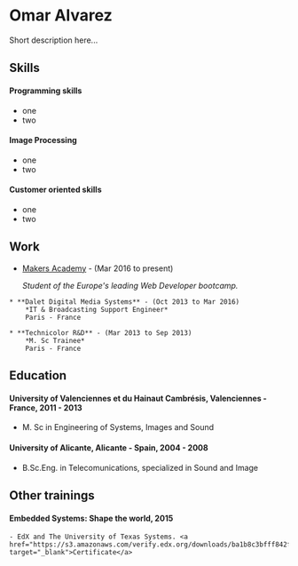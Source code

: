 # Omar Alvarez

Short description here...

## Skills

#### Programming skills

- one
- two

#### Image Processing

- one
- two

#### Customer oriented skills

- one
- two

Work
----
<ul>
	<li>
		<a href="http://www.makersacademy.com/" target="_blank">Makers Academy</a> - (Mar 2016 to present)
		<p style="font-style: italic;";>Student of the Europe's leading Web Developer bootcamp.</p>
	</li>
</ul>

	* **Dalet Digital Media Systems** - (Oct 2013 to Mar 2016)
		*IT & Broadcasting Support Engineer*
		Paris - France

	* **Technicolor R&D** - (Mar 2013 to Sep 2013)
		*M. Sc Trainee*
		Paris - France


## Education

#### University of Valenciennes et du Hainaut­ Cambrésis, Valenciennes - France, 2011 - 2013
- M. Sc in Engineering of Systems, Images and Sound

#### University of Alicante, Alicante - Spain, 2004 - 2008
- B.Sc.Eng. in Telecomunications, specialized in Sound and Image

## Other trainings

#### Embedded Systems: Shape the world, 2015
	- EdX and The University of Texas Systems. <a href="https://s3.amazonaws.com/verify.edx.org/downloads/ba1b8c3bfff842f99739f71a5b441b6c/Certificate.pdf" target="_blank">Certificate</a>
